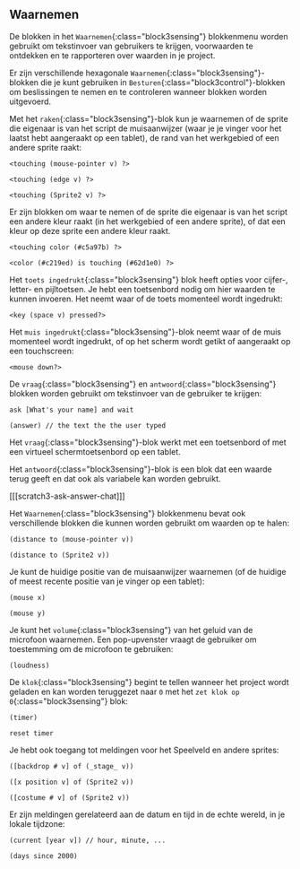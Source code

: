 ## Waarnemen

De blokken in het `Waarnemen`{:class="block3sensing"} blokkenmenu worden gebruikt om tekstinvoer van gebruikers te krijgen, voorwaarden te ontdekken en te rapporteren over waarden in je project.

Er zijn verschillende hexagonale `Waarnemen`{:class="block3sensing"}-blokken die je kunt gebruiken in `Besturen`{:class="block3control"}-blokken om beslissingen te nemen en te controleren wanneer blokken worden uitgevoerd.

Met het `raken`{:class="block3sensing"}-blok kun je waarnemen of de sprite die eigenaar is van het script de muisaanwijzer (waar je je vinger voor het laatst hebt aangeraakt op een tablet), de rand van het werkgebied of een andere sprite raakt:

```blocks3
<touching (mouse-pointer v) ?>

<touching (edge v) ?>

<touching (Sprite2 v) ?>
```

Er zijn blokken om waar te nemen of de sprite die eigenaar is van het script een andere kleur raakt (in het werkgebied of een andere sprite), of dat een kleur op deze sprite een andere kleur raakt.

```blocks3
<touching color (#c5a97b) ?>

<color (#c219ed) is touching (#62d1e0) ?>
```

Het `toets ingedrukt`{:class="block3sensing"} blok heeft opties voor cijfer-, letter- en pijltoetsen. Je hebt een toetsenbord nodig om hier waarden te kunnen invoeren. Het neemt waar of de toets momenteel wordt ingedrukt:

```blocks3
<key (space v) pressed?>
```

Het `muis ingedrukt`{:class="block3sensing"}-blok neemt waar of de muis momenteel wordt ingedrukt, of op het scherm wordt getikt of aangeraakt op een touchscreen:

```blocks3
<mouse down?>
```

De `vraag`{:class="block3sensing"} en `antwoord`{:class="block3sensing"} blokken worden gebruikt om tekstinvoer van de gebruiker te krijgen:

```blocks3
ask [What's your name] and wait

(answer) // the text the the user typed 
```

Het `vraag`{:class="block3sensing"}-blok werkt met een toetsenbord of met een virtueel schermtoetsenbord op een tablet.

Het `antwoord`{:class="block3sensing"}-blok is een blok dat een waarde terug geeft en dat ook als variabele kan worden gebruikt.

[[[scratch3-ask-answer-chat]]]

Het `Waarnemen`{:class="block3sensing"} blokkenmenu bevat ook verschillende blokken die kunnen worden gebruikt om waarden op te halen:

```blocks3
(distance to (mouse-pointer v))

(distance to (Sprite2 v))
```

Je kunt de huidige positie van de muisaanwijzer waarnemen (of de huidige of meest recente positie van je vinger op een tablet):

```blocks3
(mouse x)

(mouse y)
```

Je kunt het `volume`{:class="block3sensing"} van het geluid van de microfoon waarnemen. Een pop-upvenster vraagt de gebruiker om toestemming om de microfoon te gebruiken:

```blocks3
(loudness)
```

De `klok`{:class="block3sensing"} begint te tellen wanneer het project wordt geladen en kan worden teruggezet naar `0` met het `zet klok op 0`{:class="block3sensing"} blok:

```blocks3
(timer)

reset timer
```

Je hebt ook toegang tot meldingen voor het Speelveld en andere sprites:

```blocks3
([backdrop # v] of (_stage_ v))

([x position v] of (Sprite2 v))

([costume # v] of (Sprite2 v))
```

Er zijn meldingen gerelateerd aan de datum en tijd in de echte wereld, in je lokale tijdzone:

```blocks3
(current [year v]) // hour, minute, ...

(days since 2000)
```

